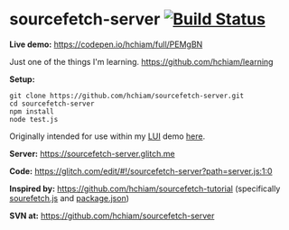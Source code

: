 # sourcefetch-server [![Build Status](https://travis-ci.org/hchiam/sourcefetch-server.svg?branch=master)](https://travis-ci.org/hchiam/sourcefetch-server)

**Live demo:** <a href="https://codepen.io/hchiam/full/PEMgBN" target="_blank">https://codepen.io/hchiam/full/PEMgBN</a>

Just one of the things I'm learning. <a target="_blank" href="https://github.com/hchiam/learning">https://github.com/hchiam/learning</a>

**Setup:**
```
git clone https://github.com/hchiam/sourcefetch-server.git
cd sourcefetch-server
npm install
node test.js
```

Originally intended for use within my <a href="https://github.com/hchiam/language-user-interface" target="_blank">LUI</a> demo <a href="https://codepen.io/hchiam/full/WOLOJG" target="_blank">here</a>.

**Server:** <a href="https://sourcefetch-server.glitch.me" target="_blank">https://sourcefetch-server.glitch.me</a>

**Code:** <a href="https://glitch.com/edit/#!/sourcefetch-server?path=server.js:1:0" target="_blank">https://glitch.com/edit/#!/sourcefetch-server?path=server.js:1:0</a>

**Inspired by:** <a href="https://github.com/hchiam/sourcefetch-tutorial" target="_blank">https://github.com/hchiam/sourcefetch-tutorial</a> (specifically <a href="https://github.com/hchiam/sourcefetch-tutorial/blob/master/lib/sourcefetch.js" target="_blank">sourefetch.js</a> and <a href="https://github.com/hchiam/sourcefetch-tutorial/blob/master/package.json" target="_blank">package.json</a>)

**SVN at:** <a href="https://github.com/hchiam/sourcefetch-server" target="_blank">https://github.com/hchiam/sourcefetch-server</a>
